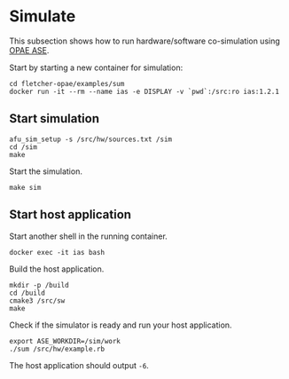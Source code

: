 # Simulate

This subsection shows how to run hardware/software co-simulation using [OPAE ASE](https://github.com/OPAE/opae-sim).

Start by starting a new container for simulation:

```
cd fletcher-opae/examples/sum
docker run -it --rm --name ias -e DISPLAY -v `pwd`:/src:ro ias:1.2.1
```

## Start simulation

```
afu_sim_setup -s /src/hw/sources.txt /sim
cd /sim
make
```

Start the simulation.

```
make sim
```

## Start host application

Start another shell in the running container.

```
docker exec -it ias bash
```

Build the host application.

```
mkdir -p /build
cd /build
cmake3 /src/sw
make
```

Check if the simulator is ready and run your host application.

```
export ASE_WORKDIR=/sim/work
./sum /src/hw/example.rb
```

The host application should output `-6`.
